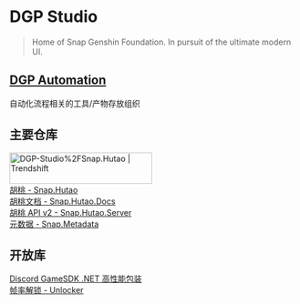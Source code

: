 # DGP Studio
> Home of Snap Genshin Foundation. In pursuit of the ultimate modern UI.

## [DGP Automation](https://github.com/DGP-Automation)

自动化流程相关的工具/产物存放组织

## 主要仓库

<a href="https://trendshift.io/repositories/2009" target="_blank"><img src="https://trendshift.io/api/badge/repositories/2009" alt="DGP-Studio%2FSnap.Hutao | Trendshift" style="width: 250px; height: 55px;" width="250" height="55"/></a>  
[胡桃 - Snap.Hutao](https://github.com/DGP-Studio/Snap.Hutao)  
[胡桃文档 - Snap.Hutao.Docs](https://github.com/DGP-Studio/Snap.Hutao.Docs)  
[胡桃 API v2 - Snap.Hutao.Server](https://github.com/DGP-Studio/Snap.Hutao.Server)  
[元数据 - Snap.Metadata](https://github.com/DGP-Studio/Snap.Metadata)

## 开放库
[Discord GameSDK .NET 高性能包装](https://github.com/DGP-Studio/Snap.Discord.GameSDK)  
[帧率解锁 - Unlocker](https://github.com/DGP-Studio/Unlocker)  
